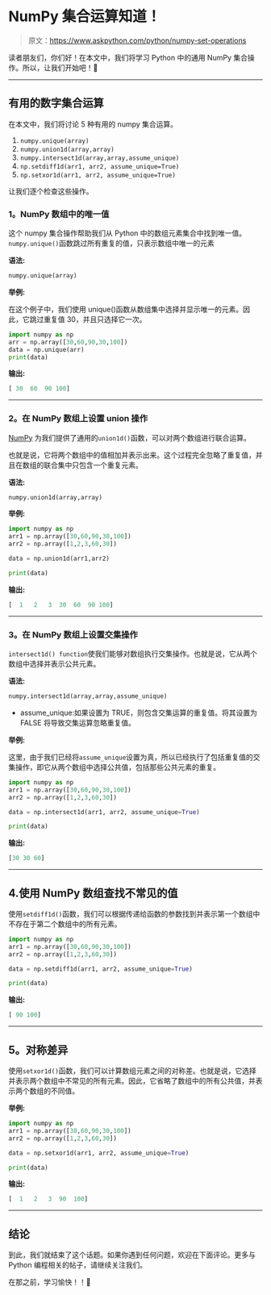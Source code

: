 # NumPy 集合运算知道！

> 原文：<https://www.askpython.com/python/numpy-set-operations>

读者朋友们，你们好！在本文中，我们将学习 Python 中的通用 NumPy 集合操作。所以，让我们开始吧！🙂

* * *

## 有用的数字集合运算

在本文中，我们将讨论 5 种有用的 numpy 集合运算。

1.  `numpy.unique(array)`
2.  `numpy.union1d(array,array)`
3.  `numpy.intersect1d(array,array,assume_unique)`
4.  `np.setdiff1d(arr1, arr2, assume_unique=True)`
5.  `np.setxor1d(arr1, arr2, assume_unique=True)`

让我们逐个检查这些操作。

### 1。NumPy 数组中的唯一值

这个 numpy 集合操作帮助我们从 Python 中的数组元素集合中找到唯一值。`numpy.unique()`函数跳过所有重复的值，只表示数组中唯一的元素

**语法:**

```py
numpy.unique(array)

```

**举例:**

在这个例子中，我们使用 unique()函数从数组集中选择并显示唯一的元素。因此，它跳过重复值 30，并且只选择它一次。

```py
import numpy as np
arr = np.array([30,60,90,30,100])
data = np.unique(arr)
print(data)

```

**输出:**

```py
[ 30  60  90 100]

```

* * *

### 2。在 NumPy 数组上设置 union 操作

[NumPy](https://www.askpython.com/python-modules/numpy/python-numpy-module) 为我们提供了通用的`union1d()`函数，可以对两个数组进行联合运算。

也就是说，它将两个数组中的值相加并表示出来。这个过程完全忽略了重复值，并且在数组的联合集中只包含一个重复元素。

**语法:**

```py
numpy.union1d(array,array)

```

**举例:**

```py
import numpy as np
arr1 = np.array([30,60,90,30,100])
arr2 = np.array([1,2,3,60,30])

data = np.union1d(arr1,arr2)

print(data)

```

**输出:**

```py
[  1   2   3  30  60  90 100]

```

* * *

### 3。在 NumPy 数组上设置交集操作

`intersect1d() function`使我们能够对数组执行交集操作。也就是说，它从两个数组中选择并表示公共元素。

**语法:**

```py
numpy.intersect1d(array,array,assume_unique)

```

*   assume_unique:如果设置为 TRUE，则包含交集运算的重复值。将其设置为 FALSE 将导致交集运算忽略重复值。

**举例:**

这里，由于我们已经将`assume_unique`设置为真，所以已经执行了包括重复值的交集操作，即它从两个数组中选择公共值，包括那些公共元素的重复。

```py
import numpy as np
arr1 = np.array([30,60,90,30,100])
arr2 = np.array([1,2,3,60,30])

data = np.intersect1d(arr1, arr2, assume_unique=True)

print(data)

```

**输出:**

```py
[30 30 60]

```

* * *

## 4.使用 NumPy 数组查找不常见的值

使用`setdiff1d()`函数，我们可以根据传递给函数的参数找到并表示第一个数组中不存在于第二个数组中的所有元素。

```py
import numpy as np
arr1 = np.array([30,60,90,30,100])
arr2 = np.array([1,2,3,60,30])

data = np.setdiff1d(arr1, arr2, assume_unique=True)

print(data)

```

**输出:**

```py
[ 90 100]

```

* * *

## 5。对称差异

使用`setxor1d()`函数，我们可以计算数组元素之间的对称差。也就是说，它选择并表示两个数组中不常见的所有元素。因此，它省略了数组中的所有公共值，并表示两个数组的不同值。

**举例:**

```py
import numpy as np
arr1 = np.array([30,60,90,30,100])
arr2 = np.array([1,2,3,60,30])

data = np.setxor1d(arr1, arr2, assume_unique=True)

print(data)

```

**输出:**

```py
[  1   2   3  90  100]

```

* * *

## 结论

到此，我们就结束了这个话题。如果你遇到任何问题，欢迎在下面评论。更多与 Python 编程相关的帖子，请继续关注我们。

在那之前，学习愉快！！🙂